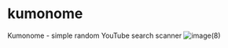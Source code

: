 # kumonome
Kumonome - simple random YouTube search scanner
![image(8)](https://github.com/idioinfectedstrixxx/kumonome/assets/172582897/dcc9f869-5628-4291-89d3-6c5174245819)
